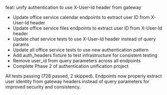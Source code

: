 feat: unify authentication to use X-User-Id header from gateway

- Update office service calendar endpoints to extract user ID from X-User-Id header
- Update office service files endpoints to extract user ID from X-User-Id header  
- Update chat service tests to use X-User-Id header instead of query params
- Update all office service tests to use new authentication pattern
- Add auth_headers fixture to test infrastructure for consistent testing
- Remove user_id from query parameters across all endpoints
- Complete Phase 2 of authentication unification project

All tests passing (728 passed, 2 skipped). Endpoints now properly extract
user identity from gateway headers instead of query parameters for improved
security and consistency. 